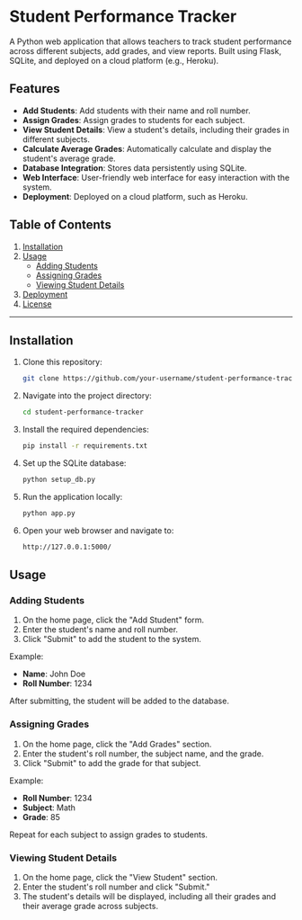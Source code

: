 # Student Performance Tracker

A Python web application that allows teachers to track student performance across different subjects, add grades, and view reports. Built using Flask, SQLite, and deployed on a cloud platform (e.g., Heroku).

## Features

- **Add Students**: Add students with their name and roll number.
- **Assign Grades**: Assign grades to students for each subject.
- **View Student Details**: View a student's details, including their grades in different subjects.
- **Calculate Average Grades**: Automatically calculate and display the student's average grade.
- **Database Integration**: Stores data persistently using SQLite.
- **Web Interface**: User-friendly web interface for easy interaction with the system.
- **Deployment**: Deployed on a cloud platform, such as Heroku.

## Table of Contents

1. [Installation](#installation)
2. [Usage](#usage)
   - [Adding Students](#adding-students)
   - [Assigning Grades](#assigning-grades)
   - [Viewing Student Details](#viewing-student-details)
3. [Deployment](#deployment)
4. [License](#license)

---

## Installation

1. Clone this repository:

    ```bash
    git clone https://github.com/your-username/student-performance-tracker.git
    ```

2. Navigate into the project directory:

    ```bash
    cd student-performance-tracker
    ```

3. Install the required dependencies:

    ```bash
    pip install -r requirements.txt
    ```

4. Set up the SQLite database:

    ```bash
    python setup_db.py
    ```

5. Run the application locally:

    ```bash
    python app.py
    ```

6. Open your web browser and navigate to:

    ```bash
    http://127.0.0.1:5000/
    ```

## Usage

### Adding Students

1. On the home page, click the "Add Student" form.
2. Enter the student's name and roll number.
3. Click "Submit" to add the student to the system.

Example:
- **Name**: John Doe
- **Roll Number**: 1234

After submitting, the student will be added to the database.

### Assigning Grades

1. On the home page, click the "Add Grades" section.
2. Enter the student's roll number, the subject name, and the grade.
3. Click "Submit" to add the grade for that subject.

Example:
- **Roll Number**: 1234
- **Subject**: Math
- **Grade**: 85

Repeat for each subject to assign grades to students.

### Viewing Student Details

1. On the home page, click the "View Student" section.
2. Enter the student's roll number and click "Submit."
3. The student's details will be displayed, including all their grades and their average grade across subjects.
